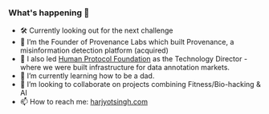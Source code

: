 ###  What's happening 👋
- 🛠 Currently looking out for the next challenge
- 🔭 I’m the Founder of Provenance Labs which built Provenance, a misinformation detection platform (acquired)
- 🧠 I also led [Human Protocol Foundation](https://humanprotocol.org) as the Technology Director - where we were built infrastructure for data annotation markets.
- 🌱 I’m currently learning how to be a dad. 
- 👯 I’m looking to collaborate on projects combining Fitness/Bio-hacking & AI
- 📫 How to reach me: [harjyotsingh.com](https://about.me/harjyot)
